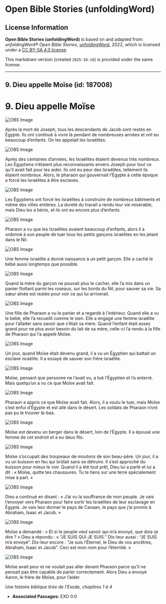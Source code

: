 # Open Bible Stories (unfoldingWord)

## License Information

**Open Bible Stories (unfoldingWord)** is based on and adapted from: _unfoldingWord® Open Bible Stories_, [unfoldingWord](https://unfoldingword.org/utw), 2022, which is licensed under a [CC BY-SA 4.0 license](https://creativecommons.org/licenses/by-sa/4.0/legalcode.en).

This markdown version (created `2025-10-16`) is provided under the same license.



--------------------------------

## 9. Dieu appelle Moïse (id: 187008)

9\. Dieu appelle Moïse
======================

![OBS Image](https://cdn.aquifer.bible/aquifer-content/resources/UWOBS/jpg/360px/obs-en-09-01.jpg)

Après la mort de Joseph, tous les descendants de Jacob sont restés en Égypte. Ils ont continué à vivre là pendant de nombreuses années et ont eu beaucoup d’enfants. On les appelait les Israélites.

![OBS Image](https://cdn.aquifer.bible/aquifer-content/resources/UWOBS/jpg/360px/obs-en-09-02.jpg)

Après des centaines d’années, les Israélites étaient devenus très nombreux. Les Égyptiens n’étaient plus reconnaissants envers Joseph pour tout ce qu’il avait fait pour les aider. Ils ont eu peur des Israélites, tellement ils étaient nombreux. Alors, le pharaon qui gouvernait l’Égypte à cette époque a forcé les Israélites à être esclaves.

![OBS Image](https://cdn.aquifer.bible/aquifer-content/resources/UWOBS/jpg/360px/obs-en-09-03.jpg)

Les Égyptiens ont forcé les Israélites à construire de nombreux bâtiments et même des villes entières. La dureté du travail a rendu leur vie misérable, mais Dieu les a bénis, et ils ont eu encore plus d’enfants.

![OBS Image](https://cdn.aquifer.bible/aquifer-content/resources/UWOBS/jpg/360px/obs-en-09-04.jpg)

Pharaon a vu que les Israélites avaient beaucoup d’enfants, alors il a ordonné à son peuple de tuer tous les petits garçons israélites en les jetant dans le Nil.

![OBS Image](https://cdn.aquifer.bible/aquifer-content/resources/UWOBS/jpg/360px/obs-en-09-05.jpg)

Une femme israélite a donné naissance à un petit garçon. Elle a caché le bébé aussi longtemps que possible.

![OBS Image](https://cdn.aquifer.bible/aquifer-content/resources/UWOBS/jpg/360px/obs-en-09-06.jpg)

Quand la mère du garçon ne pouvait plus le cacher, elle l’a mis dans un panier flottant parmi les roseaux, sur les bords du Nil, pour sauver sa vie. Sa sœur aînée est restée pour voir ce qui lui arriverait.

![OBS Image](https://cdn.aquifer.bible/aquifer-content/resources/UWOBS/jpg/360px/obs-en-09-07.jpg)

Une fille de Pharaon a vu le panier et a regardé à l’intérieur. Quand elle a vu le bébé, elle l’a recueilli comme le sien. Elle a engagé une femme israélite pour l’allaiter sans savoir que c’était sa mère. Quand l’enfant était assez grand pour ne plus avoir besoin du lait de sa mère, celle\-ci l’a rendu à la fille de Pharaon qui l’a appelé Moïse.

![OBS Image](https://cdn.aquifer.bible/aquifer-content/resources/UWOBS/jpg/360px/obs-en-09-08.jpg)

Un jour, quand Moïse était devenu grand, il a vu un Égyptien qui battait un esclave israélite. Il a essayé de sauver son frère israélite.

![OBS Image](https://cdn.aquifer.bible/aquifer-content/resources/UWOBS/jpg/360px/obs-en-09-09.jpg)

Moïse, pensant que personne ne l’avait vu, a tué l’Égyptien et l’a enterré. Mais quelqu’un a vu ce que Moïse avait fait.

![OBS Image](https://cdn.aquifer.bible/aquifer-content/resources/UWOBS/jpg/360px/obs-en-09-10.jpg)

Pharaon a appris ce que Moïse avait fait. Alors, il a voulu le tuer, mais Moïse s’est enfui d’Égypte et est allé dans le désert. Les soldats de Pharaon n’ont pas pu le trouver là\-bas.

![OBS Image](https://cdn.aquifer.bible/aquifer-content/resources/UWOBS/jpg/360px/obs-en-09-11.jpg)

Moïse est devenu un berger dans le désert, loin de l’Égypte. Il a épousé une femme de cet endroit et a eu deux fils.

![OBS Image](https://cdn.aquifer.bible/aquifer-content/resources/UWOBS/jpg/360px/obs-en-09-12.jpg)

Moïse s’occupait des troupeaux de moutons de son beau\-père. Un jour, il a vu un buisson en feu qui brûlait sans se détruire. Il s’est approché du buisson pour mieux le voir. Quand il a été tout prêt, Dieu lui a parlé et lui a dit : « Moïse, quitte tes chaussures. Tu te tiens sur une terre spécialement mise à part. »

![OBS Image](https://cdn.aquifer.bible/aquifer-content/resources/UWOBS/jpg/360px/obs-en-09-13.jpg)

Dieu a continué en disant : « J’ai vu la souffrance de mon peuple. Je vais t’envoyer vers Pharaon pour faire sortir les Israélites de leur esclavage en Égypte. Je vais leur donner le pays de Canaan, le pays que j’ai promis à Abraham, Isaac et Jacob. »

![OBS Image](https://cdn.aquifer.bible/aquifer-content/resources/UWOBS/jpg/360px/obs-en-09-14.jpg)

Moïse a demandé : « Et si le peuple veut savoir qui m’a envoyé, que dois\-je dire ? » Dieu a répondu : « “JE SUIS QUI JE SUIS.” Dis\-leur aussi : “JE SUIS m’a envoyé”. Dis\-leur encore : “Je suis l’Éternel, le Dieu de vos ancêtres, Abraham, Isaac et Jacob”. Ceci est mon nom pour l’éternité. »

![OBS Image](https://cdn.aquifer.bible/aquifer-content/resources/UWOBS/jpg/360px/obs-en-09-15.jpg)

Moïse avait peur et ne voulait pas aller devant Pharaon parce qu’il ne pensait pas être capable de parler correctement. Alors Dieu a envoyé Aaron, le frère de Moïse, pour l’aider.

*Une histoire biblique tirée de l’Exode, chapitres 1 à 4*

* **Associated Passages:** EXO 0:0

